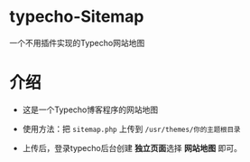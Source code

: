 # typecho-Sitemap

一个不用插件实现的Typecho网站地图

# 介绍

 - 这是一个Typecho博客程序的网站地图

 - 使用方法：把 `sitemap.php` 上传到 `/usr/themes/你的主题根目录` 

 - 上传后，登录typecho后台创建 **独立页面**选择 **网站地图** 即可。
